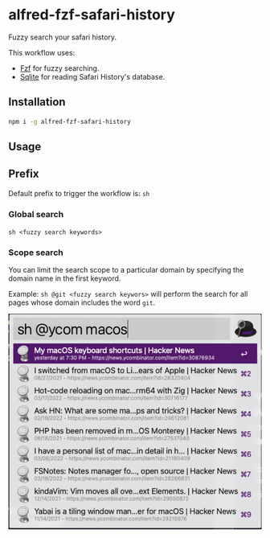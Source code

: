 # alfred-fzf-safari-history

Fuzzy search your safari history.

This workflow uses:

- [Fzf](https://github.com/junegunn/fzf) for fuzzy searching.
- [Sqlite](https://www.npmjs.com/package/sqlite) for reading Safari History's database.

## Installation

```sh
npm i -g alfred-fzf-safari-history
```

## Usage

## Prefix

Default prefix to trigger the workflow is: `sh`

### Global search

`sh <fuzzy search keywords>`

### Scope search

You can limit the search scope to a particular domain by specifying the domain name in the first keyword.

Example: `sh @git <fuzzy search keywors>` will perform the search for all pages whose domain includes the word `git`.

<img src='media/screenshot.png'/>
